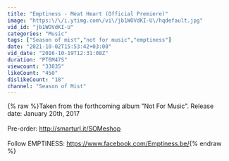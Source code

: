 ```yaml
---
title: "Emptiness - Meat Heart (Official Premiere)"
image: "https:\/\/i.ytimg.com\/vi\/jb1WOVdKI-U\/hqdefault.jpg"
vid_id: "jb1WOVdKI-U"
categories: "Music"
tags: ["Season of mist","not for music","emptiness"]
date: "2021-10-02T15:53:42+03:00"
vid_date: "2016-10-19T12:31:08Z"
duration: "PT6M47S"
viewcount: "33035"
likeCount: "450"
dislikeCount: "18"
channel: "Season of Mist"
---
```

{% raw %}Taken from the forthcoming album &quot;Not For Music&quot;. Release date: January 20th, 2017<br /><br />Pre-order: <a rel="nofollow" target="blank" href="http://smarturl.it/SOMeshop">http://smarturl.it/SOMeshop</a><br /><br />Follow EMPTINESS: <a rel="nofollow" target="blank" href="https://www.facebook.com/Emptiness.be/">https://www.facebook.com/Emptiness.be/</a>{% endraw %}
